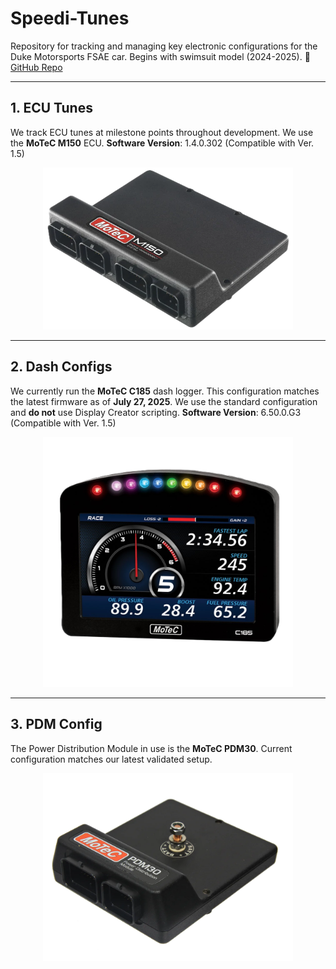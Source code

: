 # Speedi-Tunes

Repository for tracking and managing key electronic configurations for the Duke Motorsports FSAE car. Begins with swimsuit model (2024-2025).
🔗 [GitHub Repo](https://github.com/DukeMotorsports/Speedi-Tunes)

---

## 1. ECU Tunes

We track ECU tunes at milestone points throughout development. We use the **MoTeC M150** ECU. 
**Software Version**: 1.4.0.302
(Compatible with Ver. 1.5)

<p align="center">
  <img src="media/M150.png" width="400"/>
</p>

---

## 2. Dash Configs

We currently run the **MoTeC C185** dash logger.
This configuration matches the latest firmware as of **July 27, 2025**.
We use the standard configuration and **do not** use Display Creator scripting.
**Software Version**: 6.50.0.G3
(Compatible with Ver. 1.5)

<p align="center">
  <img src="media/C185.png" width="400"/>
</p>

---

## 3. PDM Config

The Power Distribution Module in use is the **MoTeC PDM30**.
Current configuration matches our latest validated setup.

<p align="center">
  <img src="media/PDM30.png" width="400"/>
</p>


